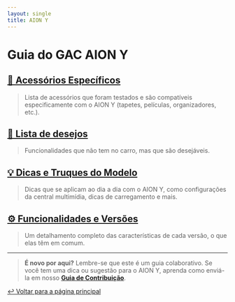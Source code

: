 ```yaml
---
layout: single
title: AION Y
---
```


# Guia do GAC AION Y

## [🛒 Acessórios Específicos](acessorios/)
> Lista de acessórios que foram testados e são compatíveis especificamente com o AION Y (tapetes, películas, organizadores, etc.).

## [👀 Lista de desejos](desejos/)
> Funcionalidades que não tem no carro, mas que são desejáveis.

## [💡 Dicas e Truques do Modelo](dicas/) 
> Dicas que se aplicam ao dia a dia com o AION Y, como configurações da central multimídia, dicas de carregamento e mais.

## [⚙️ Funcionalidades e Versões](funcionalidades/)
> Um detalhamento completo das características de cada versão, o que elas têm em comum.

---

> **É novo por aqui?** Lembre-se que este é um guia colaborativo. Se você tem uma dica ou sugestão para o AION Y, aprenda como enviá-la em nosso **[Guia de Contribuição](../CONTRIBUTING.md)**.

[↩️ Voltar para a página principal](../)
